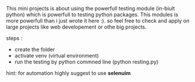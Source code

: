 This mini projects is about using the powerfull testing module (in-biult python) which is powerfull to testing python packages. 
This modules is more powerfull than i just wrote it here :). so feel free to check and apply on large projects like web developement or othe big projects.

steps :
  * create the folder
  * activate venv (virtual environment)
  * run the testing by python commned line (python resting.py)
    
hint: for automation highly suggest to use **selenuim**
